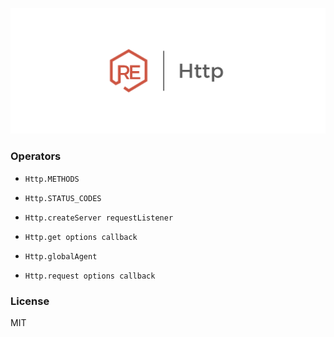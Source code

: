 ![reason-http](./../assets/reason-http.png)

### Operators

+ `Http.METHODS`

+ `Http.STATUS_CODES`

+ `Http.createServer requestListener`

+ `Http.get options callback`

+ `Http.globalAgent`

+ `Http.request options callback`

### License
MIT
